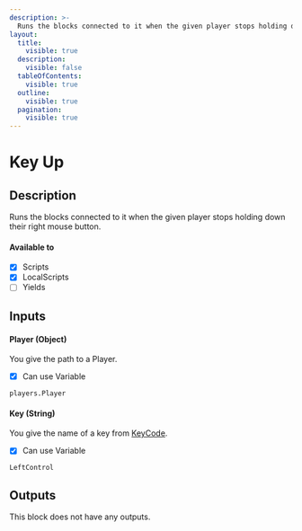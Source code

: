 ```yaml
---
description: >-
  Runs the blocks connected to it when the given player stops holding down the specified key.
layout:
  title:
    visible: true
  description:
    visible: false
  tableOfContents:
    visible: true
  outline:
    visible: true
  pagination:
    visible: true
---
```


# Key Up

## Description

Runs the blocks connected to it when the given player stops holding down their right mouse button.

#### Available to

* [x] Scripts
* [x] LocalScripts
* [ ] Yields

## Inputs

#### Player (Object)

You give the path to a Player.

* [x] Can use Variable

```
players.Player
```

#### Key (String)

You give the name of a key from [KeyCode](https://create.roblox.com/docs/reference/engine/enums/KeyCode).

* [x] Can use Variable

```
LeftControl
```

## Outputs

This block does not have any outputs.